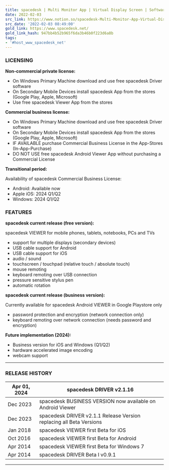 ```yaml
---
title: spacedesk | Multi Monitor App | Virtual Display Screen | Software Video Wall
date: 2022-02-03
src_link: https://www.notion.so/spacedesk-Multi-Monitor-App-Virtual-Display-Screen-Software-Video-Wall-514843b4e8de48758063f6f05a058e7e
src_date: '2022-02-03 08:49:00'
gold_link: https://www.spacedesk.net/
gold_link_hash: 947bb4b52b965f6da3b46b0f223d6a8b
tags:
- '#host_www_spacedesk_net'
---
```


### LICENSING


**Non-commercial private license:**


* On Windows Primary Machine download and use free spacedesk Driver software
* On Secondary Mobile Devices install spacedesk App from the stores (Google Play, Apple, Microsoft)
* Use free spacedesk Viewer App from the stores


**Commercial business license:**


* On Windows Primary Machine download and use free spacedesk Driver software
* On Secondary Mobile Devices install spacedesk App from the stores (Google Play, Apple, Microsoft)
* IF AVAILABLE purchase Commercial Business License in the App-Stores (In-App-Purchase)
* DO NOT USE free spacedesk Android Viewer App without purchasing a Commercial License


**Transitional period:**


Availability of spacedesk Commercial Business License:


* Android: Available now
* Apple iOS: 2024 Q1/Q2
* Windows: 2024 Q1/Q2


### FEATURES


**spacedesk current release (free version):**


spacedesk VIEWER for mobile phones, tablets, notebooks, PCs and TVs


* support for multiple displays (secondary devices)
* USB cable support for Android
* USB cable support for iOS
* audio / sound
* touchscreen / touchpad (relative touch / absolute touch)
* mouse remoting
* keyboard remoting over USB connection
* pressure sensitive stylus pen
* automatic rotation


**spacedesk current release (business version):**


Currently available for spacedesk Android VIEWER in Google Playstore only


* password protection and encryption (network connection only)
* keyboard remoting over network connection (needs password and encryption)


**Future implementation (2024):**


* Business version for iOS and Windows (Q1/Q2)
* hardware accelerated image encoding
* webcam support




---


### RELEASE HISTORY




| Apr 01, 2024 | spacedesk DRIVER v2.1.16 |
| --- | --- |
| Dec 2023 | spacedesk BUSINESS VERSION now available on Android Viewer |
| Dec 2023 | spacedesk DRIVER v2.1.1 Release Version replacing all Beta Versions |
| Jan 2018 | spacedesk VIEWER first Beta for iOS |
| Oct 2016 | spacedesk VIEWER first Beta for Android |
| Apr 2014 | spacedesk VIEWER first Beta for Windows 7 |
| Apr 2014 | spacedesk DRIVER Beta I v0.9.1 |




---